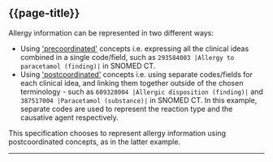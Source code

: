 ## {{page-title}}

Allergy information can be represented in two different ways:

* Using ['precoordinated'](https://confluence.ihtsdotools.org/display/DOCGLOSS/precoordination) concepts i.e. expressing all the clinical ideas combined in a single code/field, such as `293584003 |Allergy to paracetamol (finding)|` in SNOMED CT.
* Using ['postcoordinated'](https://confluence.ihtsdotools.org/display/DOCGLOSS/postcoordination) concepts i.e. using separate codes/fields for each clinical idea, and linking them together outside of the chosen terminology - such as `609328004 |Allergic disposition (finding)|` and `387517004 |Paracetamol (substance)|` in SNOMED CT. In this example, separate codes are used to represent the reaction type and the causative agent respectively.


This specification chooses to represent allergy information using postcoordinated concepts, as in the latter example.

---